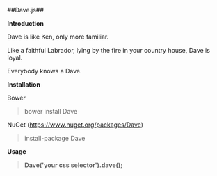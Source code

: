 ##Dave.js##

**Introduction**

Dave is like Ken, only more familiar.

Like a faithful Labrador, lying by the fire in your country house, Dave is loyal.

Everybody knows a Dave.

**Installation**

Bower

> bower install Dave

NuGet (https://www.nuget.org/packages/Dave)

> install-package Dave

**Usage**

> **Dave('your css selector').dave();**
